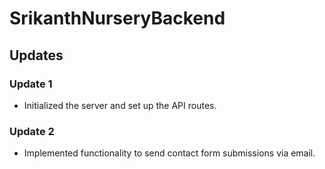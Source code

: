 # SrikanthNurseryBackend

## Updates

### Update 1
- Initialized the server and set up the API routes.

### Update 2
- Implemented functionality to send contact form submissions via email.
